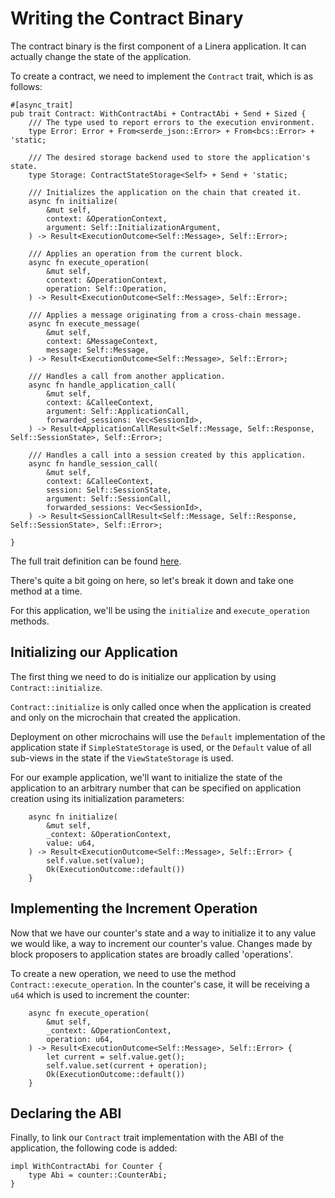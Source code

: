 # Writing the Contract Binary

The contract binary is the first component of a Linera application. It can
actually change the state of the application.

To create a contract, we need to implement the `Contract` trait, which is as
follows:

```rust,ignore
#[async_trait]
pub trait Contract: WithContractAbi + ContractAbi + Send + Sized {
    /// The type used to report errors to the execution environment.
    type Error: Error + From<serde_json::Error> + From<bcs::Error> + 'static;

    /// The desired storage backend used to store the application's state.
    type Storage: ContractStateStorage<Self> + Send + 'static;

    /// Initializes the application on the chain that created it.
    async fn initialize(
        &mut self,
        context: &OperationContext,
        argument: Self::InitializationArgument,
    ) -> Result<ExecutionOutcome<Self::Message>, Self::Error>;

    /// Applies an operation from the current block.
    async fn execute_operation(
        &mut self,
        context: &OperationContext,
        operation: Self::Operation,
    ) -> Result<ExecutionOutcome<Self::Message>, Self::Error>;

    /// Applies a message originating from a cross-chain message.
    async fn execute_message(
        &mut self,
        context: &MessageContext,
        message: Self::Message,
    ) -> Result<ExecutionOutcome<Self::Message>, Self::Error>;

    /// Handles a call from another application.
    async fn handle_application_call(
        &mut self,
        context: &CalleeContext,
        argument: Self::ApplicationCall,
        forwarded_sessions: Vec<SessionId>,
    ) -> Result<ApplicationCallResult<Self::Message, Self::Response, Self::SessionState>, Self::Error>;

    /// Handles a call into a session created by this application.
    async fn handle_session_call(
        &mut self,
        context: &CalleeContext,
        session: Self::SessionState,
        argument: Self::SessionCall,
        forwarded_sessions: Vec<SessionId>,
    ) -> Result<SessionCallResult<Self::Message, Self::Response, Self::SessionState>, Self::Error>;

}
```

The full trait definition can be found
[here](https://github.com/linera-io/linera-protocol/blob/main/linera-sdk/src/lib.rs).

There's quite a bit going on here, so let's break it down and take one method at
a time.

For this application, we'll be using the `initialize` and `execute_operation`
methods.

## Initializing our Application

The first thing we need to do is initialize our application by using
`Contract::initialize`.

`Contract::initialize` is only called once when the application is created and
only on the microchain that created the application.

Deployment on other microchains will use the `Default` implementation of the
application state if `SimpleStateStorage` is used, or the `Default` value of all
sub-views in the state if the `ViewStateStorage` is used.

For our example application, we'll want to initialize the state of the
application to an arbitrary number that can be specified on application creation
using its initialization parameters:

```rust,ignore
    async fn initialize(
        &mut self,
        _context: &OperationContext,
        value: u64,
    ) -> Result<ExecutionOutcome<Self::Message>, Self::Error> {
        self.value.set(value);
        Ok(ExecutionOutcome::default())
    }
```

## Implementing the Increment Operation

Now that we have our counter's state and a way to initialize it to any value we
would like, a way to increment our counter's value. Changes made by block
proposers to application states are broadly called 'operations'.

To create a new operation, we need to use the method
`Contract::execute_operation`. In the counter's case, it will be receiving a
`u64` which is used to increment the counter:

```rust,ignore
    async fn execute_operation(
        &mut self,
        _context: &OperationContext,
        operation: u64,
    ) -> Result<ExecutionOutcome<Self::Message>, Self::Error> {
        let current = self.value.get();
        self.value.set(current + operation);
        Ok(ExecutionOutcome::default())
    }
```

## Declaring the ABI

Finally, to link our `Contract` trait implementation with the ABI of the
application, the following code is added:

```rust,ignore
impl WithContractAbi for Counter {
    type Abi = counter::CounterAbi;
}
```

